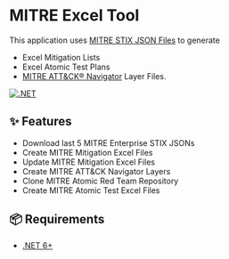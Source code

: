 # MITRE Excel Tool

This application uses [MITRE STIX JSON Files](https://github.com/mitre-attack/attack-stix-data/) to generate 
- Excel Mitigation Lists
- Excel Atomic Test Plans
- [MITRE ATT&CK® Navigator](https://mitre-attack.github.io/attack-navigator/) Layer Files.

[![.NET](https://github.com/gengar9494/MITRE_ATTACK/actions/workflows/dotnet.yml/badge.svg)](https://github.com/gengar9494/MITRE_ATTACK/actions/workflows/dotnet.yml)

## ✨ Features

- Download last 5 MITRE Enterprise STIX JSONs
- Create MITRE Mitigation Excel Files
- Update MITRE Mitigation Excel Files
- Create MITRE ATT&CK Navigator Layers
- Clone MITRE Atomic Red Team Repository
- Create MITRE Atomic Test Excel Files

## 📦 Requirements

- [.NET 6+](https://dotnet.microsoft.com/en-us/download)